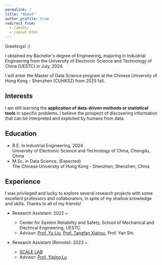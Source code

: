 ```yaml
---
permalink: /
title: "About"
author_profile: true
redirect_from: 
  - /about/
  - /about.html
---
```


Greetings! :) 

I obtained my Bachelor's degree of Engineering, majoring in Industrial Engineering from the University of Electronic Science and Technology of China (UESTC) in July, 2024. 

I will enter the Master of Data Science program at the Chinese University of Hong Kong - Shenzhen (CUHKSZ) from 2025 fall.

Interests
------
I am still learning the **application of data-driven methods or statistical tools** in specific problems. I believe the prospect of discovering information that can be interpreted and exploited by humans from data. 

Education
------
* B.E. in Industrial Engineering, 2024 <br> University of Electronic Science and Technology of China, Chengdu, China
* M.Sc. in Data Science, (Expected) <br> The Chinese University of Hong Kong - Shenzhen, Shenzhen, China

Experience
------
I was privileged and lucky to explore several research projects with some excellent professors and collaborators, in spite of my shallow knowledge and skills. Thanks to all of my friends!

* Research Assistant: 2022 ~
  * Center for System Reliability and Safety, School of Mechanical and Electrical Engineering, UESTC
  * Advisor: [Prof. Yu Liu](https://faculty.uestc.edu.cn/yuliu/en/index.htm), [Prof. Tangfan Xiahou](https://scholar.google.com/citations?user=iandqcUAAAAJ), Prof. Yan Shi.
 
* Research Assistant (Remote): 2023 ~
  * [SCALE LAB](https://scale-lab-northwestern.github.io/)
  * Advisor: [Prof. Yiping Lu](https://2prime.github.io/)


